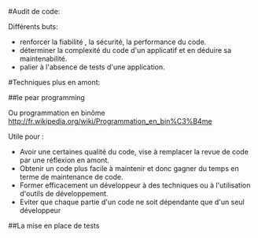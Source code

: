 #Audit de code:

Différents buts:  

* renforcer la fiabilité , la sécurité, la performance du code.
* déterminer la complexité du code d'un applicatif et en déduire sa maintenabilité.
* palier à l'absence de tests d'une application.


#Techniques plus en amont:

##le pear programming

Ou programmation en binôme
http://fr.wikipedia.org/wiki/Programmation_en_bin%C3%B4me

Utile pour :
* Avoir une certaines qualité du code, vise à remplacer la revue de code par une réflexion en amont.
* Obtenir un code plus facile à maintenir et donc gagner du temps en terme de maintenance de code.
* Former efficacement un développeur à des techniques ou à l'utilisation d'outils de développement.
* Eviter que chaque partie d'un code ne soit dépendante que d'un seul développeur

##La mise en place de tests


